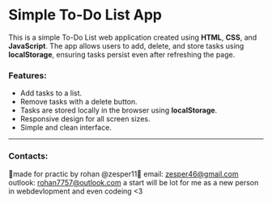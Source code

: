 # Simple To-Do List App

This is a simple To-Do List web application created using **HTML**, **CSS**, and **JavaScript**. The app allows users to add, delete, and store tasks using **localStorage**, ensuring tasks persist even after refreshing the page.

### Features:
- Add tasks to a list.
- Remove tasks with a delete button.
- Tasks are stored locally in the browser using **localStorage**.
- Responsive design for all screen sizes.
- Simple and clean interface.

---

### Contacts:

🎈made for practic by rohan @zesper11🎈 email: zesper46@gmail.com outlook: rohan7757@outlook.com a start will be lot for me as a new person in webdevlopment and even codeing <3


